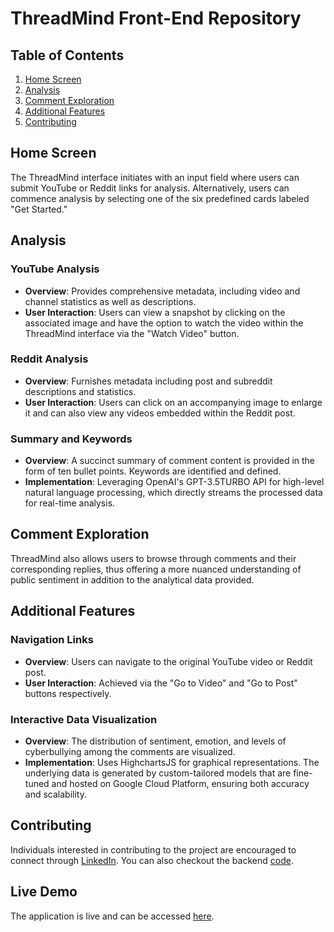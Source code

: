 # ThreadMind Front-End Repository

## Table of Contents
1. [Home Screen](#home-screen)
2. [Analysis](#analysis)
3. [Comment Exploration](#comment-exploration)
4. [Additional Features](#additional-features)
5. [Contributing](#contributing)

## Home Screen
The ThreadMind interface initiates with an input field where users can submit YouTube or Reddit links for analysis. Alternatively, users can commence analysis by selecting one of the six predefined cards labeled "Get Started."

## Analysis

### YouTube Analysis
- **Overview**: Provides comprehensive metadata, including video and channel statistics as well as descriptions.
- **User Interaction**: Users can view a snapshot by clicking on the associated image and have the option to watch the video within the ThreadMind interface via the "Watch Video" button.

### Reddit Analysis
- **Overview**: Furnishes metadata including post and subreddit descriptions and statistics.
- **User Interaction**: Users can click on an accompanying image to enlarge it and can also view any videos embedded within the Reddit post.

### Summary and Keywords
- **Overview**: A succinct summary of comment content is provided in the form of ten bullet points. Keywords are identified and defined.
- **Implementation**: Leveraging OpenAI's GPT-3.5TURBO API for high-level natural language processing, which directly streams the processed data for real-time analysis.

## Comment Exploration
ThreadMind also allows users to browse through comments and their corresponding replies, thus offering a more nuanced understanding of public sentiment in addition to the analytical data provided.

## Additional Features

### Navigation Links
- **Overview**: Users can navigate to the original YouTube video or Reddit post.
- **User Interaction**: Achieved via the "Go to Video" and "Go to Post" buttons respectively.

### Interactive Data Visualization
- **Overview**: The distribution of sentiment, emotion, and levels of cyberbullying among the comments are visualized.
- **Implementation**: Uses HighchartsJS for graphical representations. The underlying data is generated by custom-tailored models that are fine-tuned and hosted on Google Cloud Platform, ensuring both accuracy and scalability.
  
## Contributing
Individuals interested in contributing to the project are encouraged to connect through [LinkedIn](https://www.linkedin.com/in/farneet-singh-6b155b208/). You can also checkout the backend [code](https://github.com/farneet24/ThreadMind-Backend).

## Live Demo
The application is live and can be accessed [here](https://thread-mind.vercel.app/).
